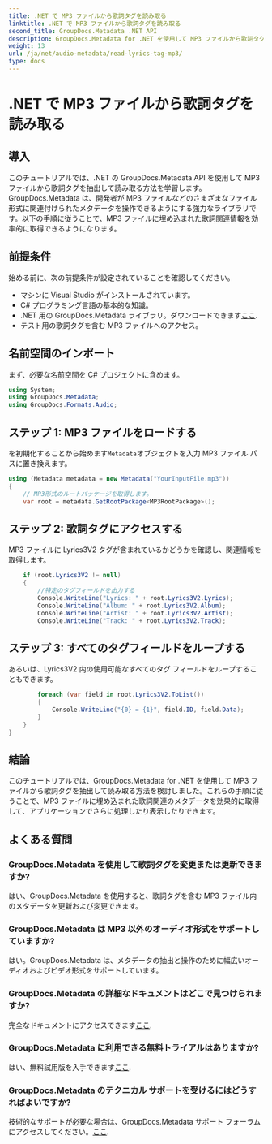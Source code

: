 ```yaml
---
title: .NET で MP3 ファイルから歌詞タグを読み取る
linktitle: .NET で MP3 ファイルから歌詞タグを読み取る
second_title: GroupDocs.Metadata .NET API
description: GroupDocs.Metadata for .NET を使用して MP3 ファイルから歌詞タグを抽出する方法を学びます。ステップバイステップのチュートリアルに従ってください。
weight: 13
url: /ja/net/audio-metadata/read-lyrics-tag-mp3/
type: docs
---
```

# .NET で MP3 ファイルから歌詞タグを読み取る

## 導入
このチュートリアルでは、.NET の GroupDocs.Metadata API を使用して MP3 ファイルから歌詞タグを抽出して読み取る方法を学習します。 GroupDocs.Metadata は、開発者が MP3 ファイルなどのさまざまなファイル形式に関連付けられたメタデータを操作できるようにする強力なライブラリです。以下の手順に従うことで、MP3 ファイルに埋め込まれた歌詞関連情報を効率的に取得できるようになります。
## 前提条件
始める前に、次の前提条件が設定されていることを確認してください。
- マシンに Visual Studio がインストールされています。
- C# プログラミング言語の基本的な知識。
-  .NET 用の GroupDocs.Metadata ライブラリ。ダウンロードできます[ここ](https://releases.groupdocs.com/metadata/net/).
- テスト用の歌詞タグを含む MP3 ファイルへのアクセス。

## 名前空間のインポート
まず、必要な名前空間を C# プロジェクトに含めます。
```csharp
using System;
using GroupDocs.Metadata;
using GroupDocs.Formats.Audio;
```
## ステップ 1: MP3 ファイルをロードする
を初期化することから始めます`Metadata`オブジェクトを入力 MP3 ファイル パスに置き換えます。
```csharp
using (Metadata metadata = new Metadata("YourInputFile.mp3"))
{
    // MP3形式のルートパッケージを取得します。
    var root = metadata.GetRootPackage<MP3RootPackage>();
```
## ステップ 2: 歌詞タグにアクセスする
MP3 ファイルに Lyrics3V2 タグが含まれているかどうかを確認し、関連情報を取得します。
```csharp
    if (root.Lyrics3V2 != null)
    {
        //特定のタグフィールドを出力する
        Console.WriteLine("Lyrics: " + root.Lyrics3V2.Lyrics);
        Console.WriteLine("Album: " + root.Lyrics3V2.Album);
        Console.WriteLine("Artist: " + root.Lyrics3V2.Artist);
        Console.WriteLine("Track: " + root.Lyrics3V2.Track);
```
## ステップ 3: すべてのタグフィールドをループする
あるいは、Lyrics3V2 内の使用可能なすべてのタグ フィールドをループすることもできます。
```csharp
        foreach (var field in root.Lyrics3V2.ToList())
        {
            Console.WriteLine("{0} = {1}", field.ID, field.Data);
        }
    }
}
```

## 結論
このチュートリアルでは、GroupDocs.Metadata for .NET を使用して MP3 ファイルから歌詞タグを抽出して読み取る方法を検討しました。これらの手順に従うことで、MP3 ファイルに埋め込まれた歌詞関連のメタデータを効果的に取得して、アプリケーションでさらに処理したり表示したりできます。

## よくある質問
### GroupDocs.Metadata を使用して歌詞タグを変更または更新できますか?
はい、GroupDocs.Metadata を使用すると、歌詞タグを含む MP3 ファイル内のメタデータを更新および変更できます。
### GroupDocs.Metadata は MP3 以外のオーディオ形式をサポートしていますか?
はい。GroupDocs.Metadata は、メタデータの抽出と操作のために幅広いオーディオおよびビデオ形式をサポートしています。
### GroupDocs.Metadata の詳細なドキュメントはどこで見つけられますか?
完全なドキュメントにアクセスできます[ここ](https://tutorials.groupdocs.com/metadata/net/).
### GroupDocs.Metadata に利用できる無料トライアルはありますか?
はい、無料試用版を入手できます[ここ](https://releases.groupdocs.com/).
### GroupDocs.Metadata のテクニカル サポートを受けるにはどうすればよいですか?
技術的なサポートが必要な場合は、GroupDocs.Metadata サポート フォーラムにアクセスしてください。[ここ](https://forum.groupdocs.com/c/metadata/14).